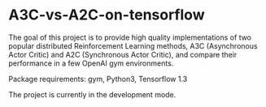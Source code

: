 # A3C-vs-A2C-on-tensorflow

The goal of this project is to provide high quality implementations of two popular distributed Reinforcement Learning methods, A3C (Asynchronous Actor Critic) and A2C (Synchronous Actor Critic), and compare their performance in a few OpenAI gym environments. 

Package requirements: gym, Python3, Tensorflow 1.3

The project is currently in the development mode.
